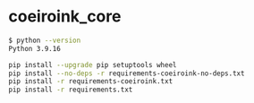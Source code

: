 # coeiroink_core

```bash
$ python --version 
Python 3.9.16
```

```bash
pip install --upgrade pip setuptools wheel
pip install --no-deps -r requirements-coeiroink-no-deps.txt
pip install -r requirements-coeiroink.txt
pip install -r requirements.txt
```
